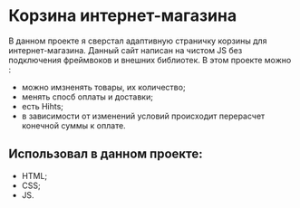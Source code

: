 # Корзина интернет-магазина
В данном проекте я сверстал адаптивную страничку корзины для интернет-магазина.  Данный сайт написан на чистом JS  без подключения фреймвоков и внешних библиотек.
В этом проекте можно :
- можно имзненять товары, их количество;
- менять спосб оплаты и доставки;
- есть Hihts;
- в зависимости от изменений условий происходит перерасчет конечной суммы к оплате.
## Использовал в данном проекте:
- HTML;
- CSS;
- JS.
